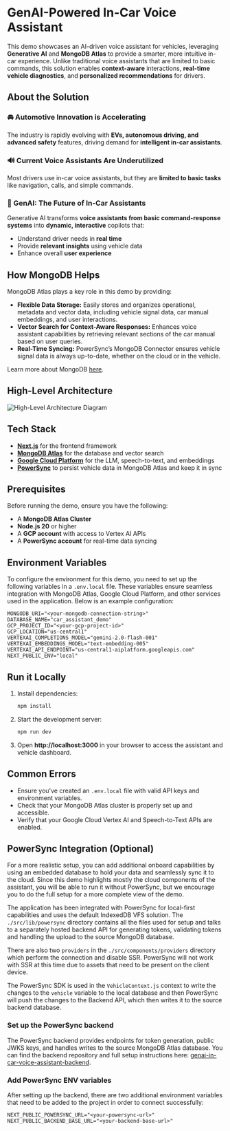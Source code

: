 # GenAI-Powered In-Car Voice Assistant

This demo showcases an AI-driven voice assistant for vehicles, leveraging **Generative AI** and **MongoDB Atlas** to provide a smarter, more intuitive in-car experience. Unlike traditional voice assistants that are limited to basic commands, this solution enables **context-aware** interactions, **real-time vehicle diagnostics**, and **personalized recommendations** for drivers.

## About the Solution

### 🚘 Automotive Innovation is Accelerating

The industry is rapidly evolving with **EVs, autonomous driving, and advanced safety** features, driving demand for **intelligent in-car assistants**.

### 🔊 Current Voice Assistants Are Underutilized

Most drivers use in-car voice assistants, but they are **limited to basic tasks** like navigation, calls, and simple commands.

### 🤖 GenAI: The Future of In-Car Assistants

Generative AI transforms **voice assistants from basic command-response systems** into **dynamic, interactive** copilots that:

- Understand driver needs in **real time**
- Provide **relevant insights** using vehicle data
- Enhance overall **user experience**

## How MongoDB Helps

MongoDB Atlas plays a key role in this demo by providing:

- **Flexible Data Storage:** Easily stores and organizes operational, metadata and vector data, including vehicle signal data, car manual embeddings, and user interactions.
- **Vector Search for Context-Aware Responses:** Enhances voice assistant capabilities by retrieving relevant sections of the car manual based on user queries.
- **Real-Time Syncing:** PowerSync’s MongoDB Connector ensures vehicle signal data is always up-to-date, whether on the cloud or in the vehicle.

Learn more about MongoDB [here](https://www.mongodb.com/docs/manual/).

## High-Level Architecture

![High-Level Architecture Diagram](/public/high-level-architecture.png)

## Tech Stack

- **[Next.js](https://nextjs.org/)** for the frontend framework
- **[MongoDB Atlas](https://www.mongodb.com/atlas)** for the database and vector search
- **[Google Cloud Platform](https://cloud.google.com/)** for the LLM, speech-to-text, and embeddings
- **[PowerSync](https://www.powersync.com/)** to persist vehicle data in MongoDB Atlas and keep it in sync

## Prerequisites

Before running the demo, ensure you have the following:

- A **MongoDB Atlas Cluster**
- **Node.js 20** or higher
- A **GCP account** with access to Vertex AI APIs
- A **PowerSync account** for real-time data syncing

## Environment Variables

To configure the environment for this demo, you need to set up the following variables in a `.env.local` file. These variables ensure seamless integration with MongoDB Atlas, Google Cloud Platform, and other services used in the application. Below is an example configuration:

```dotenv
MONGODB_URI="<your-mongodb-connection-string>"
DATABASE_NAME="car_assistant_demo"
GCP_PROJECT_ID="<your-gcp-project-id>"
GCP_LOCATION="us-central1"
VERTEXAI_COMPLETIONS_MODEL="gemini-2.0-flash-001"
VERTEXAI_EMBEDDINGS_MODEL="text-embedding-005"
VERTEXAI_API_ENDPOINT="us-central1-aiplatform.googleapis.com"
NEXT_PUBLIC_ENV="local"
```

## Run it Locally

1. Install dependencies:
   ```bash
   npm install
   ```
2. Start the development server:
   ```bash
   npm run dev
   ```
3. Open **http://localhost:3000** in your browser to access the assistant and vehicle dashboard.

## Common Errors

- Ensure you've created an `.env.local` file with valid API keys and environment variables.
- Check that your MongoDB Atlas cluster is properly set up and accessible.
- Verify that your Google Cloud Vertex AI and Speech-to-Text APIs are enabled.

## PowerSync Integration (Optional)

For a more realistic setup, you can add additional onboard capabilities by using an embedded database to hold your data and seamlessly sync it to the cloud. Since this demo highlights mostly the cloud components of the assistant, you will be able to run it without PowerSync, but we encourage you to do the full setup for a more complete view of the demo.

The application has been integrated with PowerSync for local-first capabilities and uses the default IndexedDB VFS solution. The `./src/lib/powersync` directory contains all the files used for setup and talks to a separately hosted backend API for generating tokens, validating tokens and handling the upload to the source MongoDB database.

There are also two `providers` in the `./src/components/providers` directory which perform the connection and disable SSR. PowerSync will not work with SSR at this time due to assets that need to be present on the client device.

The PowerSync SDK is used in the `VehicleContext.js` context to write the changes to the `vehicle` variable to the local database and then PowerSync will push the changes to the Backend API, which then writes it to the source backend database.

### Set up the PowerSync backend

The PowerSync backend provides endpoints for token generation, public JWKS keys, and handles writes to the source MongoDB Atlas database. You can find the backend repository and full setup instructions here: [genai-in-car-voice-assistant-backend](https://github.com/powersync-product-success/genai-in-car-voice-assistant-backend).

### Add PowerSync ENV variables

After setting up the backend, there are two additional environment variables that need to be added to the project in order to connect successfully:

```dotenv
NEXT_PUBLIC_POWERSYNC_URL="<your-powersync-url>"
NEXT_PUBLIC_BACKEND_BASE_URL="<your-backend-base-url>"
```

